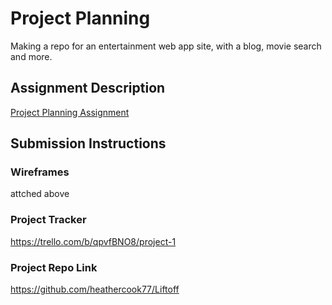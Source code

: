 # Project Planning
Making a repo for an entertainment web app site, with a blog, movie search and more.

## Assignment Description
[Project Planning Assignment](https://education.launchcode.org/liftoff/modules/assignments/project-planning)

## Submission Instructions

### Wireframes

attched above

### Project Tracker

https://trello.com/b/qpvfBNO8/project-1

### Project Repo Link

https://github.com/heathercook77/Liftoff
